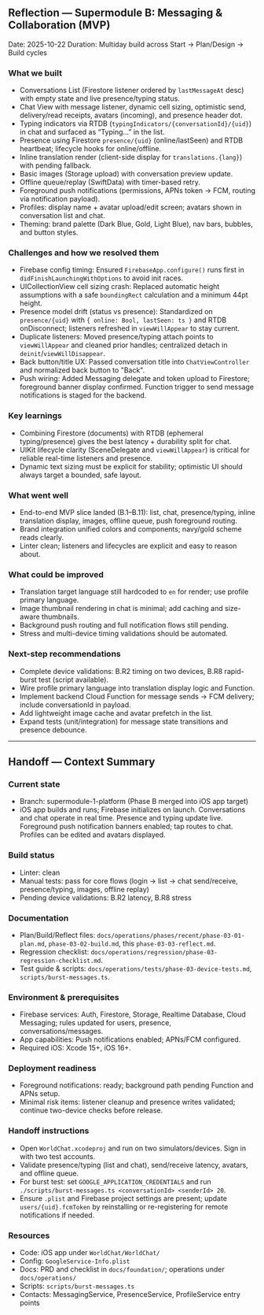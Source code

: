 ## Reflection — Supermodule B: Messaging & Collaboration (MVP)

Date: 2025-10-22
Duration: Multiday build across Start → Plan/Design → Build cycles

### What we built
- Conversations List (Firestore listener ordered by `lastMessageAt` desc) with empty state and live presence/typing status.
- Chat View with message listener, dynamic cell sizing, optimistic send, delivery/read receipts, avatars (incoming), and presence header dot.
- Typing indicators via RTDB (`typingIndicators/{conversationId}/{uid}`) in chat and surfaced as “Typing…” in the list.
- Presence using Firestore `presence/{uid}` (online/lastSeen) and RTDB heartbeat; lifecycle hooks for online/offline.
- Inline translation render (client-side display for `translations.{lang}`) with pending fallback.
- Basic images (Storage upload) with conversation preview update.
- Offline queue/replay (SwiftData) with timer-based retry.
- Foreground push notifications (permissions, APNs token → FCM, routing via notification payload).
- Profiles: display name + avatar upload/edit screen; avatars shown in conversation list and chat.
- Theming: brand palette (Dark Blue, Gold, Light Blue), nav bars, bubbles, and button styles.

### Challenges and how we resolved them
- Firebase config timing: Ensured `FirebaseApp.configure()` runs first in `didFinishLaunchingWithOptions` to avoid init races.
- UICollectionView cell sizing crash: Replaced automatic height assumptions with a safe `boundingRect` calculation and a minimum 44pt height.
- Presence model drift (status vs presence): Standardized on `presence/{uid}` with `{ online: Bool, lastSeen: ts }` and RTDB onDisconnect; listeners refreshed in `viewWillAppear` to stay current.
- Duplicate listeners: Moved presence/typing attach points to `viewWillAppear` and cleaned prior handles; centralized detach in `deinit`/`viewWillDisappear`.
- Back button/title UX: Passed conversation title into `ChatViewController` and normalized back button to "Back".
- Push wiring: Added Messaging delegate and token upload to Firestore; foreground banner display confirmed. Function trigger to send message notifications is staged for the backend.

### Key learnings
- Combining Firestore (documents) with RTDB (ephemeral typing/presence) gives the best latency + durability split for chat.
- UIKit lifecycle clarity (SceneDelegate and `viewWillAppear`) is critical for reliable real-time listeners and presence.
- Dynamic text sizing must be explicit for stability; optimistic UI should always target a bounded, safe layout.

### What went well
- End-to-end MVP slice landed (B.1–B.11): list, chat, presence/typing, inline translation display, images, offline queue, push foreground routing.
- Brand integration unified colors and components; navy/gold scheme reads clearly.
- Linter clean; listeners and lifecycles are explicit and easy to reason about.

### What could be improved
- Translation target language still hardcoded to `en` for render; use profile primary language.
- Image thumbnail rendering in chat is minimal; add caching and size-aware thumbnails.
- Background push routing and full notification flows still pending.
- Stress and multi-device timing validations should be automated.

### Next-step recommendations
- Complete device validations: B.R2 timing on two devices, B.R8 rapid-burst test (script available).
- Wire profile primary language into translation display logic and Function.
- Implement backend Cloud Function for message sends → FCM delivery; include conversationId in payload.
- Add lightweight image cache and avatar prefetch in the list.
- Expand tests (unit/integration) for message state transitions and presence debounce.

---

## Handoff — Context Summary

### Current state
- Branch: supermodule-1-platform (Phase B merged into iOS app target)
- iOS app builds and runs; Firebase initializes on launch. Conversations and chat operate in real time. Presence and typing update live. Foreground push notification banners enabled; tap routes to chat. Profiles can be edited and avatars displayed.

### Build status
- Linter: clean
- Manual tests: pass for core flows (login → list → chat send/receive, presence/typing, images, offline replay)
- Pending device validations: B.R2 latency, B.R8 stress

### Documentation
- Plan/Build/Reflect files: `docs/operations/phases/recent/phase-03-01-plan.md`, `phase-03-02-build.md`, this `phase-03-03-reflect.md`.
- Regression checklist: `docs/operations/regression/phase-03-regression-checklist.md`.
- Test guide & scripts: `docs/operations/tests/phase-03-device-tests.md`, `scripts/burst-messages.ts`.

### Environment & prerequisites
- Firebase services: Auth, Firestore, Storage, Realtime Database, Cloud Messaging; rules updated for users, presence, conversations/messages.
- App capabilities: Push notifications enabled; APNs/FCM configured.
- Required iOS: Xcode 15+, iOS 16+.

### Deployment readiness
- Foreground notifications: ready; background path pending Function and APNs setup.
- Minimal risk items: listener cleanup and presence writes validated; continue two-device checks before release.

### Handoff instructions
- Open `WorldChat.xcodeproj` and run on two simulators/devices. Sign in with two test accounts.
- Validate presence/typing (list and chat), send/receive latency, avatars, and offline queue.
- For burst test: set `GOOGLE_APPLICATION_CREDENTIALS` and run `./scripts/burst-messages.ts <conversationId> <senderId> 20`.
- Ensure `.plist` and Firebase project settings are present; update `users/{uid}.fcmToken` by reinstalling or re-registering for remote notifications if needed.

### Resources
- Code: iOS app under `WorldChat/WorldChat/`
- Config: `GoogleService-Info.plist`
- Docs: PRD and checklist in `docs/foundation/`; operations under `docs/operations/`
- Scripts: `scripts/burst-messages.ts`
- Contacts: MessagingService, PresenceService, ProfileService entry points
